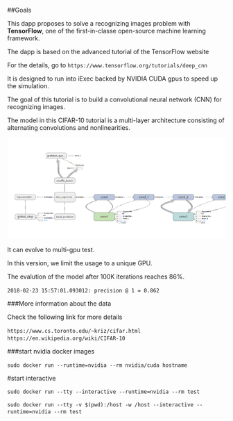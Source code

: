 ##Goals

This dapp proposes to solve a recognizing images problem with **TensorFlow**,
 one of the first-in-classe open-source machine learning framework.   

The dapp is based on the advanced tutorial of the TensorFlow website

For the details,
go to ``https://www.tensorflow.org/tutorials/deep_cnn``

It is designed to run into iExec backed by NVIDIA CUDA gpus to speed up the simulation.

The goal of this tutorial is to build a convolutional neural network (CNN) for recognizing images.

The model in this CIFAR-10 tutorial is a multi-layer architecture consisting of alternating convolutions and nonlinearities. 

![alt text](images/graph_nn_1.png "Neural Network architecture")


It can evolve to multi-gpu test.

In this version, we limit the usage to a unique GPU.   


The evalution of the model after 100K iterations reaches 86%.

``
2018-02-23 15:57:01.093012: precision @ 1 = 0.862
``

###More information about the data

Check the following link for more details

``
https://www.cs.toronto.edu/~kriz/cifar.html
https://en.wikipedia.org/wiki/CIFAR-10
``


###start nvidia docker images

`sudo docker run --runtime=nvidia --rm nvidia/cuda hostname`

#start interactive 

```
sudo docker run --tty --interactive --runtime=nvidia --rm test
```

```
sudo docker run --tty -v $(pwd):/host -w /host --interactive --runtime=nvidia --rm test 
```
